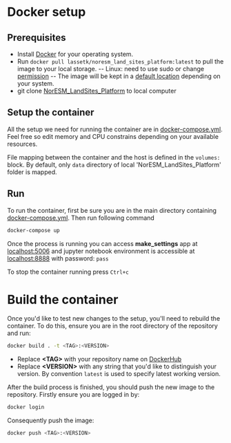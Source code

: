 # Docker setup

## Prerequisites
 - Install [Docker](https://docs.docker.com/get-docker/) for your operating system.
 - Run `docker pull lassetk/noresm_land_sites_platform:latest` to pull the image to your local storage.
 -- Linux: need to use sudo or change [permission](https://https://docs.docker.com/engine/install/linux-postinstall)
 -- The image will be kept in a [default location](https://www.freecodecamp.org/news/where-are-docker-images-stored-docker-container-paths-explained/) depending on your system.
 - git clone [NorESM_LandSites_Platform](https://github.com/NorESMhub/NorESM_LandSites_Platform.git) to local computer
 
## Setup the container
All the setup we need for running the container are in [docker-compose.yml](../docker-compose.yml). Feel free so edit memory and CPU constrains depending on your available resources.

File mapping between the container and the host is defined in the `volumes:` block. By default, only `data` directory of local 'NorESM_LandSites_Platform' folder is mapped. 

## Run
To run the container, first be sure you are in the main directory containing [docker-compose.yml](../docker-compose.yml). Then run following command
``` bash
docker-compose up
```
Once the process is running you can access **make_settings** app at [localhost:5006](localhost:5006) and jupyter notebook environment is accessible at [localhost:8888](localhost:8888) with password: `pass`

To stop the container running press `Ctrl+c`

# Build the container
Once you'd like to test new changes to the setup, you'll need to rebuild the container. To do this, ensure you are in the root directory of the repository and run:
``` bash
docker build . -t <TAG>:<VERSION>
```
- Replace **\<TAG\>** with your repository name on [DockerHub](https://hub.docker.com/)
- Replace **\<VERSION\>** with any string that you'd like to distinguish your version. By convention `latest` is used to specify latest working version.

After the build process is finished, you should push the new image to the repository. Firstly ensure you are logged in by:
```bash
docker login
```
Consequently push the image:
```bash
docker push <TAG>:<VERSION>
```